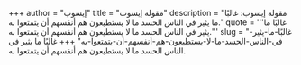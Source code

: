 +++
author = "إيسوب"
title = "مقولة إيسوب"
description = "مقولة إيسوب: غالبًا ما يثير في الناس الحسد ما لا يستطيعون هم أنفسهم أن يتمتعوا به."
quote = '''غالبًا ما يثير في الناس الحسد ما لا يستطيعون هم أنفسهم أن يتمتعوا به.'''
slug = "غالبًا-ما-يثير-في-الناس-الحسد-ما-لا-يستطيعون-هم-أنفسهم-أن-يتمتعوا-به"
+++
غالبًا ما يثير في الناس الحسد ما لا يستطيعون هم أنفسهم أن يتمتعوا به.
